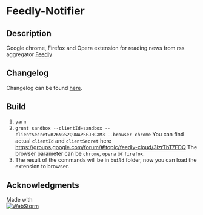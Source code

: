 Feedly-Notifier
===============

## Description

Google chrome, Firefox and Opera extension for reading news from rss aggregator [Feedly](https://feedly.com)

## Changelog

Changelog can be found [here](https://olsh.github.io/Feedly-Notifier/).

## Build

1. `yarn`
2. `grunt sandbox --clientId=sandbox --clientSecret=R26NGS2Q9NAPSEJHCXM3 --browser chrome`
You can find actual `clientId` and `clientSecret` here https://groups.google.com/forum/#!topic/feedly-cloud/3izrTbT7FDQ
The browser parameter can be `chrome`, `opera` or `firefox`.
3. The result of the commands will be in `build` folder, now you can load the extension to browser.

## Acknowledgments

Made with  
[![WebStorm](https://github.com/olsh/Feedly-Notifier/raw/master/logos/ws-logo.png)](https://www.jetbrains.com/webstorm/)
